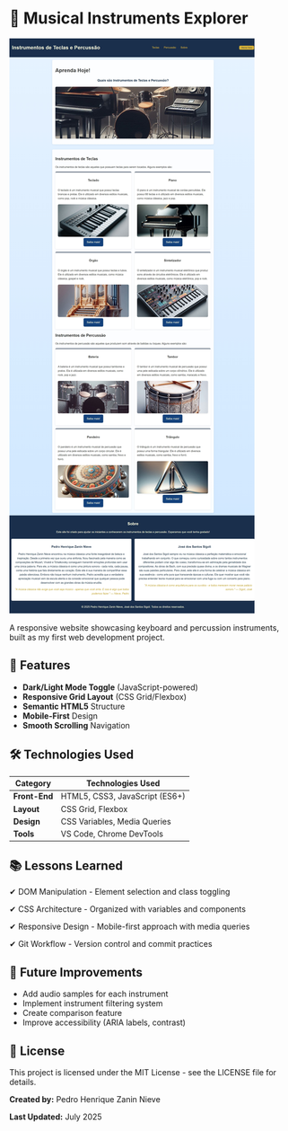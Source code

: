 # 🎹 Musical Instruments Explorer

![Project Screenshot](screenshot.jpeg) 

A responsive website showcasing keyboard and percussion instruments, built as my first web development project.

## 🚀 Features

- **Dark/Light Mode Toggle** (JavaScript-powered)
- **Responsive Grid Layout** (CSS Grid/Flexbox)
- **Semantic HTML5** Structure
- **Mobile-First** Design
- **Smooth Scrolling** Navigation

## 🛠 Technologies Used

| Category        | Technologies Used               |
|-----------------|---------------------------------|
| **Front-End**   | HTML5, CSS3, JavaScript (ES6+) |
| **Layout**      | CSS Grid, Flexbox               |
| **Design**      | CSS Variables, Media Queries    |
| **Tools**       | VS Code, Chrome DevTools        |

## 📚 Lessons Learned
✔ DOM Manipulation - Element selection and class toggling

✔ CSS Architecture - Organized with variables and components

✔ Responsive Design - Mobile-first approach with media queries

✔ Git Workflow - Version control and commit practices

## 🚧 Future Improvements

- Add audio samples for each instrument
- Implement instrument filtering system
- Create comparison feature
- Improve accessibility (ARIA labels, contrast)

## 📜 License
This project is licensed under the MIT License - see the LICENSE file for details.

**Created by:** Pedro Henrique Zanin Nieve

**Last Updated:** July 2025


